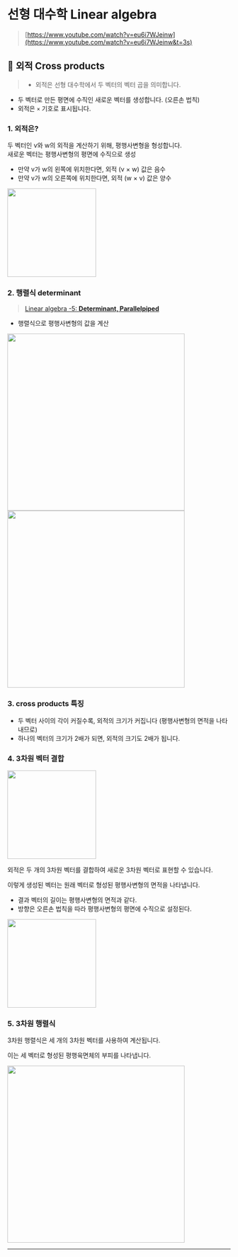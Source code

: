 # 선형 대수학 Linear algebra

> [https://www.youtube.com/watch?v=eu6i7WJeinw](https://www.youtube.com/watch?v=eu6i7WJeinw&t=3s)

## 📌 외적 Cross products

> - 외적은 선형 대수학에서 두 벡터의 벡터 곱을 의미합니다.

- 두 벡터로 만든 평면에 수직인 새로운 벡터를 생성합니다. (오른손 법칙)
- 외적은 `×` 기호로 표시됩니다.

### 1. 외적은?

두 벡터인 v와 w의 외적을 계산하기 위해, 평행사변형을 형성합니다.  
새로운 벡터는 평행사변형의 평면에 수직으로 생성

- 만약 v가 w의 왼쪽에 위치한다면, 외적 (v × w) 값은 음수
- 만약 v가 w의 오른쪽에 위치한다면, 외적 (w × v) 값은 양수

<img src="https://github.com/dusunax/javascript/assets/94776135/9ed643ca-b9fa-43ee-9133-e747273776aa" width="200px" />

### 2. 행렬식 determinant

> [Linear algebra -5: **Determinant, Parallelpiped**](https://www.notion.so/Linear-algebra-5-Determinant-Parallelpiped-9dbd14f84d0a4e1c902880745e4d231a?pvs=21)

- 행렬식으로 평행사변형의 값을 계산

<img src="https://github.com/dusunax/javascript/assets/94776135/d4c15feb-6a54-4366-ae06-d11427278a84" width="400px" />
<br />
<img src="https://github.com/dusunax/javascript/assets/94776135/f226cb21-8f55-4e4a-8d4b-c38f1114d47c" width="400px" />

### 3. cross products 특징

- 두 벡터 사이의 각이 커질수록, 외적의 크기가 커집니다 (평행사변형의 면적을 나타내므로)
- 하나의 벡터의 크기가 2배가 되면, 외적의 크기도 2배가 됩니다.

### 4. 3차원 벡터 결합

<img src="https://github.com/dusunax/javascript/assets/94776135/b82a1407-3545-4e0a-8643-4960018527c3" width="200px" />

외적은 두 개의 3차원 벡터를 결합하여 새로운 3차원 벡터로 표현할 수 있습니다.

이렇게 생성된 벡터는 원래 벡터로 형성된 평행사변형의 면적을 나타냅니다.

- 결과 벡터의 길이는 평행사변형의 면적과 같다.
- 방향은 오른손 법칙을 따라 평행사변형의 평면에 수직으로 설정된다.

<img src="https://github.com/dusunax/javascript/assets/94776135/e8da97ae-95b6-479e-a7da-03a14ad5e442" width="200px" />

### 5. 3차원 행렬식

3차원 행렬식은 세 개의 3차원 벡터를 사용하여 계산됩니다.

이는 세 벡터로 형성된 평행육면체의 부피를 나타냅니다.

<img src="https://github.com/dusunax/javascript/assets/94776135/cf8aed62-71f6-4666-b13f-45fcb44ee5b0" width="400px" />

---

<!-- [NextPage](https://github.com/dusunax/javascript/blob/main/docs/linear-algebra-09-change-of-basis.md) -->
